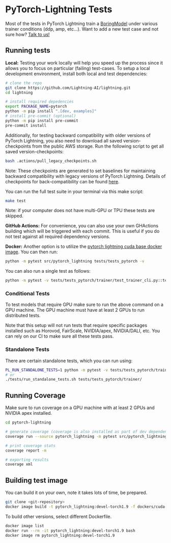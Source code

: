 # PyTorch-Lightning Tests

Most of the tests in PyTorch Lightning train a [BoringModel](https://github.com/Lightning-AI/lightning/blob/master/src/pytorch_lightning/demos/boring_classes.py) under various trainer conditions (ddp, amp, etc...). Want to add a new test case and not sure how? [Talk to us!](https://join.slack.com/t/pytorch-lightning/shared_invite/zt-1bqiy6kpt-x~2PBicDp~z_rF8r8l3vcg)

## Running tests

**Local:** Testing your work locally will help you speed up the process since it allows you to focus on particular (failing) test-cases.
To setup a local development environment, install both local and test dependencies:

```bash
# clone the repo
git clone https://github.com/Lightning-AI/lightning.git
cd lightning

# install required depedencies
export PACKAGE_NAME=pytorch
python -m pip install ".[dev, examples]"
# install pre-commit (optional)
python -m pip install pre-commit
pre-commit install
```

Additionally, for testing backward compatibility with older versions of PyTorch Lightning, you also need to download all saved version-checkpoints from the public AWS storage. Run the following script to get all saved version-checkpoints:

```bash
bash .actions/pull_legacy_checkpoints.sh
```

Note: These checkpoints are generated to set baselines for maintaining backward compatibility with legacy versions of PyTorch Lightning. Details of checkpoints for back-compatibility can be found [here](https://github.com/Lightning-AI/lightning/blob/master/tests/legacy/README.md).

You can run the full test suite in your terminal via this make script:

```bash
make test
```

Note: if your computer does not have multi-GPU or TPU these tests are skipped.

**GitHub Actions:** For convenience, you can also use your own GHActions building which will be triggered with each commit.
This is useful if you do not test against all required dependency versions.

**Docker:** Another option is to utilize the [pytorch lightning cuda base docker image](https://hub.docker.com/repository/docker/pytorchlightning/pytorch_lightning/tags?page=1&name=cuda). You can then run:

```bash
python -m pytest src/pytorch_lightning tests/tests_pytorch -v
```

You can also run a single test as follows:

```bash
python -m pytest -v tests/tests_pytorch/trainer/test_trainer_cli.py::test_default_args
```

### Conditional Tests

To test models that require GPU make sure to run the above command on a GPU machine.
The GPU machine must have at least 2 GPUs to run distributed tests.

Note that this setup will not run tests that require specific packages installed
such as Horovod, FairScale, NVIDIA/apex, NVIDIA/DALI, etc.
You can rely on our CI to make sure all these tests pass.

### Standalone Tests

There are certain standalone tests, which you can run using:

```bash
PL_RUN_STANDALONE_TESTS=1 python -m pytest -v tests/tests_pytorch/trainer/
# or
./tests/run_standalone_tests.sh tests/tests_pytorch/trainer/
```

## Running Coverage

Make sure to run coverage on a GPU machine with at least 2 GPUs and NVIDIA apex installed.

```bash
cd pytorch-lightning

# generate coverage (coverage is also installed as part of dev dependencies under requirements/pytorch/devel.txt)
coverage run --source pytorch_lightning -m pytest src/pytorch_lightning tests/tests_pytorch pl_examples -v

# print coverage stats
coverage report -m

# exporting results
coverage xml
```

## Building test image

You can build it on your own, note it takes lots of time, be prepared.

```bash
git clone <git-repository>
docker image build -t pytorch_lightning:devel-torch1.9 -f dockers/cuda-extras/Dockerfile --build-arg TORCH_VERSION=1.9 .
```

To build other versions, select different Dockerfile.

```bash
docker image list
docker run --rm -it pytorch_lightning:devel-torch1.9 bash
docker image rm pytorch_lightning:devel-torch1.9
```
